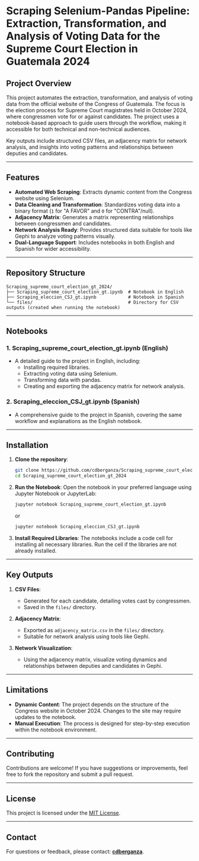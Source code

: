 # Scraping Selenium-Pandas Pipeline: Extraction, Transformation, and Analysis of Voting Data for the  Supreme Court Election in Guatemala 2024

## Project Overview

This project automates the extraction, transformation, and analysis of voting data from the official website of the Congress of Guatemala. The focus is the election process for Supreme Court magistrates held in October 2024, where congressmen vote for or against candidates. The project uses a notebook-based approach to guide users through the workflow, making it accessible for both technical and non-technical audiences.

Key outputs include structured CSV files, an adjacency matrix for network analysis, and insights into voting patterns and relationships between deputies and candidates.

---

## Features

- **Automated Web Scraping**: Extracts dynamic content from the Congress website using Selenium.
- **Data Cleaning and Transformation**: Standardizes voting data into a binary format (`1` for "A FAVOR" and `0` for "CONTRA"/null).
- **Adjacency Matrix**: Generates a matrix representing relationships between congressmen and candidates.
- **Network Analysis Ready**: Provides structured data suitable for tools like Gephi to analyze voting patterns visually.
- **Dual-Language Support**: Includes notebooks in both English and Spanish for wider accessibility.

---

## Repository Structure

```
Scraping_supreme_court_election_gt_2024/
├── Scraping_supreme_court_election_gt.ipynb  # Notebook in English
├── Scraping_eleccion_CSJ_gt.ipynb            # Notebook in Spanish
└── files/                                    # Directory for CSV outputs (created when running the notebook)
```

---

## Notebooks

### 1. **Scraping_supreme_court_election_gt.ipynb (English)**
   - A detailed guide to the project in English, including:
     - Installing required libraries.
     - Extracting voting data using Selenium.
     - Transforming data with pandas.
     - Creating and exporting the adjacency matrix for network analysis.

### 2. **Scraping_eleccion_CSJ_gt.ipynb (Spanish)**
   - A comprehensive guide to the project in Spanish, covering the same workflow and explanations as the English notebook.

---

## Installation

1. **Clone the repository**:
   ```bash
   git clone https://github.com/cdberganza/Scraping_supreme_court_election_gt_2024.git
   cd Scraping_supreme_court_election_gt_2024
   ```

2. **Run the Notebook**:
   Open the notebook in your preferred language using Jupyter Notebook or JupyterLab:
   ```bash
   jupyter notebook Scraping_supreme_court_election_gt.ipynb
   ```
   or
   ```bash
   jupyter notebook Scraping_eleccion_CSJ_gt.ipynb
   ```

3. **Install Required Libraries**:
   The notebooks include a code cell for installing all necessary libraries. Run the cell if the libraries are not already installed.

---

## Key Outputs

1. **CSV Files**:
   - Generated for each candidate, detailing votes cast by congressmen.
   - Saved in the `files/` directory.

2. **Adjacency Matrix**:
   - Exported as `adjacency_matrix.csv` in the `files/` directory.
   - Suitable for network analysis using tools like Gephi.

3. **Network Visualization**:
   - Using the adjacency matrix, visualize voting dynamics and relationships between deputies and candidates in Gephi.

---

## Limitations

- **Dynamic Content**: The project depends on the structure of the Congress website in October 2024. Changes to the site may require updates to the notebook.
- **Manual Execution**: The process is designed for step-by-step execution within the notebook environment.

---

## Contributing

Contributions are welcome! If you have suggestions or improvements, feel free to fork the repository and submit a pull request.

---

## License

This project is licensed under the [MIT License](LICENSE).

---

## Contact

For questions or feedback, please contact: **[cdberganza](https://github.com/cdberganza)**.
